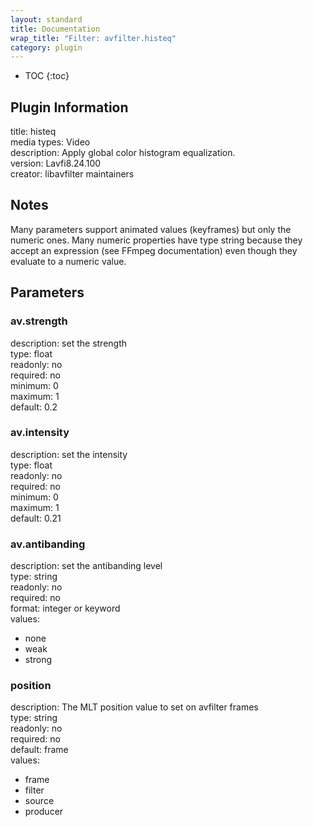 ```yaml
---
layout: standard
title: Documentation
wrap_title: "Filter: avfilter.histeq"
category: plugin
---
```

* TOC
{:toc}

## Plugin Information

title: histeq  
media types:
Video  
description: Apply global color histogram equalization.  
version: Lavfi8.24.100  
creator: libavfilter maintainers  

## Notes

Many parameters support animated values (keyframes) but only the numeric ones. Many numeric properties have type string because they accept an expression (see FFmpeg documentation) even though they evaluate to a numeric value.

## Parameters

### av.strength

  
description:
set the strength  
type: float  
readonly: no  
required: no  
minimum: 0  
maximum: 1  
default: 0.2  

### av.intensity

  
description:
set the intensity  
type: float  
readonly: no  
required: no  
minimum: 0  
maximum: 1  
default: 0.21  

### av.antibanding

  
description:
set the antibanding level  
type: string  
readonly: no  
required: no  
format: integer or keyword  
values:  

* none
* weak
* strong

### position

  
description:
The MLT position value to set on avfilter frames  
type: string  
readonly: no  
required: no  
default: frame  
values:  

* frame
* filter
* source
* producer


